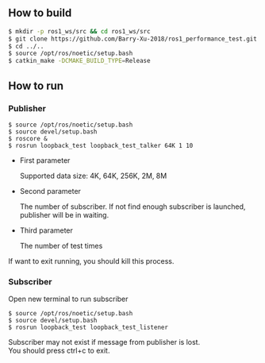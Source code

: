 ## How to build

```bash
$ mkdir -p ros1_ws/src && cd ros1_ws/src
$ git clone https://github.com/Barry-Xu-2018/ros1_performance_test.git
$ cd ../..
$ source /opt/ros/noetic/setup.bash
$ catkin_make -DCMAKE_BUILD_TYPE=Release
```

## How to run

### Publisher
```
$ source /opt/ros/noetic/setup.bash
$ source devel/setup.bash
$ roscore &
$ rosrun loopback_test loopback_test_talker 64K 1 10
```
- First parameter

	Supported data size: 4K, 64K, 256K, 2M, 8M

- Second parameter

	The number of subscriber. If not find enough subscriber is launched, publisher will be in waiting.

- Third parameter

	The number of test times
	
If want to exit running, you should kill this process.

### Subscriber

Open new terminal to run subscriber
```
$ source /opt/ros/noetic/setup.bash
$ source devel/setup.bash
$ rosrun loopback_test loopback_test_listener
```
Subscriber may not exist if message from publisher is lost.  
You should press ctrl+c to exit.
